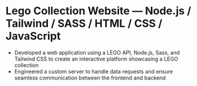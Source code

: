 # Lego Collection Website — Node.js / Tailwind / SASS / HTML / CSS / JavaScript
* Developed a web application using a LEGO API, Node.js, Sass, and Tailwind CSS to create an interactive platform showcasing a LEGO collection
* Engineered a custom server to handle data requests and ensure seamless communication between the frontend and backend
